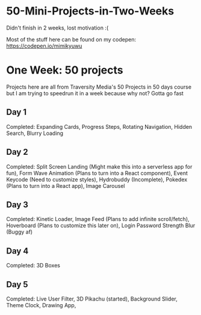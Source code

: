 # 50-Mini-Projects-in-Two-Weeks

Didn't finish in 2 weeks, lost motivation :(

Most of the stuff here can be found on my codepen: https://codepen.io/mimikyuwu

One Week: 50 projects
============================
Projects here are all from Traversity Media's 50 Projects in 50 days course but I am trying to speedrun it in a week because why not?
Gotta go fast

Day 1
----------
Completed: Expanding Cards, Progress Steps, Rotating Navigation, Hidden Search, Blurry Loading

Day 2
----------
Completed: Split Screen Landing (Might make this into a serverless app for fun), Form Wave Animation (Plans to turn into a React component), Event Keycode (Need to customize styles), Hydrobuddy (Incomplete), Pokedex (Plans to turn into a React app), Image Carousel

Day 3
----------
Completed: Kinetic Loader, Image Feed (Plans to add infinite scroll/fetch), Hoverboard (Plans to customize this later on), Login Password Strength Blur (Buggy af)

Day 4
----------
Completed: 3D Boxes

Day 5
----------
Completed: Live User Filter, 3D Pikachu (started), Background Slider, Theme Clock, Drawing App,
